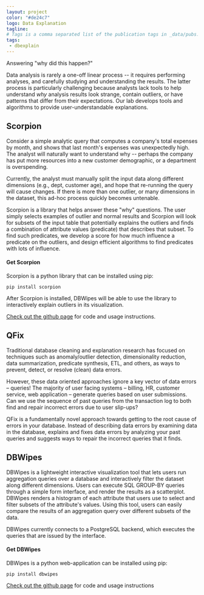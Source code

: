```yaml
---
layout: project
color: "#de24c7"
logo: Data Explanation
tagline: 
# Tags is a comma separated list of the publication tags in _data/pubs.yml
tags: 
 - dbexplain
---
```


<div class="callout">
Answering "why did this happen?"
</div>

Data analysis is rarely a one-off linear process -- it requires performing analyses, and carefully studying and understanding the results.  The latter process is particularly challenging because analysts lack tools to help understand _why_ analysis results look strange, contain outliers, or have patterns that differ  from their expectations.    Our lab develops tools and algorithms to provide user-understandable explanations.  

<!-- Visualizations are excellent for exposing surprising patterns and outliers in data, however existing tools have no way to help explain those patterns and outliers. We are exploring systems to generate sensible explanations for outliers in analytics visualizations. -->




## Scorpion

Consider a simple analytic query that computes a company's total expenses by month, and shows that last month's expenses was unexpectedly high. The analyst will naturally want to understand why -- perhaps the company has put more resources into a new customer demographic, or a department is overspending.

Currently, the analyst must manually split the input data along different dimensions (e.g., dept, customer age), and hope that re-running the query will cause changes. If there is more than one outlier, or many dimensions in the dataset, this ad-hoc process quickly becomes untenable.

Scorpion is a library that helps answer these "why" questions. The user simply selects examples of outlier and normal results and Scorpion will look for subsets of the input table that potentially explains the outliers and finds a combination of attribute values (predicate) that describes that subset. To find such predicates, we develop a score for how much influence a predicate on the outliers, and design efficient algorithms to find predicates with lots of influence.

#### Get Scorpion

Scorpion is a python library that can be installed using pip:

    pip install scorpion

After Scorpion is installed, DBWipes will be able to use the library to interactively explain outliers in its visualization.

[Check out the github page](https://github.com/sirrice/scorpion) for code and usage instructions.


## QFix 

Traditional database cleaning and explanation research has focused on techniques such as anomaly/outlier detection, dimensionality reduction, data summarization, predicate synthesis, ETL, and others, as ways to prevent, detect, or resolve (clean) data errors.

However, these data oriented approaches ignore a key vector of data errors – queries! The majority of user facing systems – billing, HR, customer service, web application – generate queries based on user submissions. Can we use the sequence of past queries from the transaction log to both find and repair incorrect errors due to user slip-ups?

QFix is a fundamentally novel approach towards getting to the root cause of errors in your database. Instead of describing data errors by examining data in the database, explains and fixes data errors by analyzing your past queries and suggests ways to repair the incorrect queries that it finds.

## DBWipes

DBWipes is a lightweight interactive visualization tool that lets users run aggregation queries over a database and interactively filter the dataset along different dimensions. Users can execute SQL GROUP-BY queries through a simple form interface, and render the results as a scatterplot. DBWipes renders a histogram of each attribute that users use to select and filter subsets of the attribute's values. Using this tool, users can easily compare the results of an aggregation query over different subsets of the data.

DBWipes currently connects to a PostgreSQL backend, which executes the queries that are issued by the interface.

#### Get DBWipes

DBWipes is a python web-application can be installed using pip:

    pip install dbwipes

[Check out the github page](https://www.github.com/sirrice/dbwipes) for code and usage instructions


